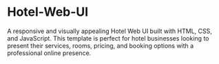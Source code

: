 # Hotel-Web-UI
A responsive and visually appealing Hotel Web UI built with HTML, CSS, and JavaScript. This template is perfect for hotel businesses looking to present their services, rooms, pricing, and booking options with a professional online presence.
